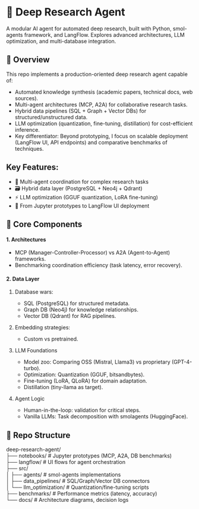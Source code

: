 
# 🧠 Deep Research Agent
A modular AI agent for automated deep research, built with Python, smol-agents framework, and LangFlow. Explores advanced architectures, LLM optimization, and multi-database integration.

## 🚀 Overview
This repo implements a production-oriented deep research agent capable of:
- Automated knowledge synthesis (academic papers, technical docs, web sources).
- Multi-agent architectures (MCP, A2A) for collaborative research tasks.
- Hybrid data pipelines (SQL + Graph + Vector DBs) for structured/unstructured data.
- LLM optimization (quantization, fine-tuning, distillation) for cost-efficient inference.
- Key differentiator: Beyond prototyping, I focus on scalable deployment (LangFlow UI, API endpoints) and comparative benchmarks of techniques.

## Key Features:
- 🤖 Multi-agent coordination for complex research tasks
- 🗃️ Hybrid data layer (PostgreSQL + Neo4j + Qdrant)
- ⚡ LLM optimization (GGUF quantization, LoRA fine-tuning)
- 🚀 From Jupyter prototypes to LangFlow UI deployment

## 🔧 Core Components
#### 1. Architectures

- MCP (Manager-Controller-Processor) vs A2A (Agent-to-Agent) frameworks.
- Benchmarking coordination efficiency (task latency, error recovery).

#### 2. Data Layer
1. Database wars:
    - SQL (PostgreSQL) for structured metadata.
    - Graph DB (Neo4j) for knowledge relationships.
    - Vector DB (Qdrant) for RAG pipelines.
2. Embedding strategies:
    - Custom vs pretrained.

3. LLM Foundations
    - Model zoo: Comparing OSS (Mistral, Llama3) vs proprietary (GPT-4-turbo).
    - Optimization: Quantization (GGUF, bitsandbytes).
    - Fine-tuning (LoRA, QLoRA) for domain adaptation.
    - Distillation (tiny-llama as target).

4. Agent Logic
    - Human-in-the-loop: validation for critical steps.
    - Vanilla LLMs: Task decomposition with smolagents (HuggingFace).

## 📂 Repo Structure
deep-research-agent/  
├── notebooks/               # Jupyter prototypes (MCP, A2A, DB benchmarks)  
├── langflow/                # UI flows for agent orchestration  
├── src/  
│   ├── agents/              # smol-agents implementations  
│   ├── data_pipelines/      # SQL/Graph/Vector DB connectors  
│   └── llm_optimization/    # Quantization/fine-tuning scripts  
├── benchmarks/              # Performance metrics (latency, accuracy)  
└── docs/                    # Architecture diagrams, decision logs  
